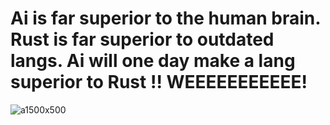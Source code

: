 

# Ai is far superior to the human brain. Rust is far superior to outdated langs. Ai will one day make a lang superior to Rust !! WEEEEEEEEEEE!


![a1500x500](https://github.com/user-attachments/assets/b76d2b1b-d314-4dce-85f2-b5869673db7d)
















